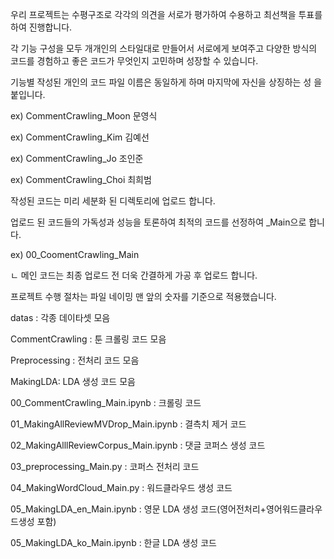 우리 프로젝트는 수평구조로 각각의 의견을 서로가 평가하여 수용하고 최선책을 투표를 하여 진행합니다.




각 기능 구성을 모두 개개인의 스타일대로 만들어서 서로에게 보여주고 다양한 방식의 코드를 경험하고 좋은 코드가 무엇인지 고민하며 성장할 수 있습니다.




기능별 작성된 개인의 코드 파일 이름은 동일하게 하며 마지막에 자신을 상징하는 성 을 붙입니다.

ex) CommentCrawling_Moon 문영식

ex) CommentCrawling_Kim 김예선

ex) CommentCrawling_Jo 조인준

ex) CommentCrawling_Choi 최희범



 
작성된 코드는 미리 세분화 된 디렉토리에 업로드 합니다.

업로드 된 코드들의 가독성과 성능을 토론하여 최적의 코드를 선정하여 _Main으로 합니다.

ex) 00_CoomentCrawling_Main

ㄴ 메인 코드는 최종 업로드 전 더욱 간결하게 가공 후 업로드 합니다.

프로젝트 수행 절차는 파일 네이밍 맨 앞의 숫자를 기준으로 적용했습니다.




datas : 각종 데이타셋 모음

CommentCrawling : 툰 크롤링 코드 모음

Preprocessing : 전처리 코드 모음

MakingLDA: LDA 생성 코드 모음






00_CommentCrawling_Main.ipynb : 크롤링 코드

01_MakingAllReviewMVDrop_Main.ipynb : 결측치 제거 코드

02_MakingAlllReviewCorpus_Main.ipynb : 댓글 코퍼스 생성 코드

03_preprocessing_Main.py : 코퍼스 전처리 코드

04_MakingWordCloud_Main.py : 워드클라우드 생성 코드

05_MakingLDA_en_Main.ipynb : 영문 LDA 생성 코드(영어전처리+영어워드클라우드생성 포함)

05_MakingLDA_ko_Main.ipynb : 한글 LDA 생성 코드
